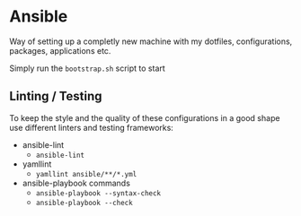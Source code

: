 # Ansible

Way of setting up a completly new machine with my dotfiles, configurations, packages, applications etc.

Simply run the `bootstrap.sh` script to start


## Linting / Testing

To keep the style and the quality of these configurations in a good shape use different linters and testing frameworks:

* ansible-lint
  * `ansible-lint`
* yamllint
  * `yamllint ansible/**/*.yml`
* ansible-playbook commands
  * `ansible-playbook --syntax-check`
  * `ansible-playbook --check`


